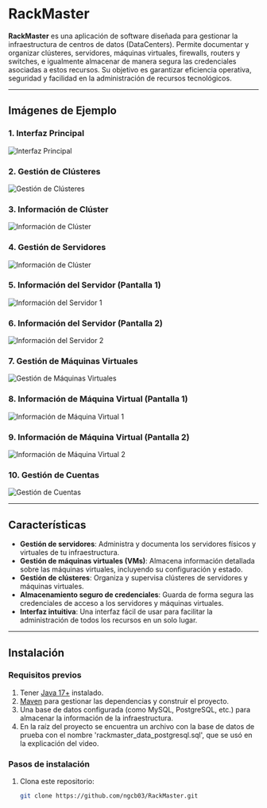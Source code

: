 # RackMaster

**RackMaster** es una aplicación de software diseñada para gestionar la infraestructura de centros de datos (DataCenters). Permite documentar y organizar clústeres, servidores, máquinas virtuales, firewalls, routers y switches, e igualmente almacenar de manera segura las credenciales asociadas a estos recursos. Su objetivo es garantizar eficiencia operativa, seguridad y facilidad en la administración de recursos tecnológicos.

---

## Imágenes de Ejemplo

### 1. Interfaz Principal
![Interfaz Principal](https://github.com/user-attachments/assets/5129dab0-e1f0-41b9-975c-dc25bfacd1c1)

### 2. Gestión de Clústeres
![Gestión de Clústeres](https://github.com/user-attachments/assets/e008f3bc-3c35-4b06-810b-9be55246492f)

### 3. Información de Clúster
![Información de Clúster](https://github.com/user-attachments/assets/cd2ef9db-73b9-4a6f-a2b8-177e66a32951)

### 4. Gestión de Servidores
![Información de Clúster](https://github.com/user-attachments/assets/cd2ef9db-73b9-4a6f-a2b8-177e66a32951)

### 5. Información del Servidor (Pantalla 1)
![Información del Servidor 1](https://github.com/user-attachments/assets/c621811b-3b45-448a-a45f-15e5e5a02766)

### 6. Información del Servidor (Pantalla 2)
![Información del Servidor 2](https://github.com/user-attachments/assets/a6fc8681-4eec-4da1-9f1c-5484bd0ccb82)

### 7. Gestión de Máquinas Virtuales
![Gestión de Máquinas Virtuales](https://github.com/user-attachments/assets/83d5c8a7-08a7-413f-b6f1-a964ae0107b6)

### 8. Información de Máquina Virtual (Pantalla 1)
![Información de Máquina Virtual 1](https://github.com/user-attachments/assets/a07d4240-89c7-4c53-8968-b0ae42b2e8ea)

### 9. Información de Máquina Virtual (Pantalla 2)
![Información de Máquina Virtual 2](https://github.com/user-attachments/assets/ec2f6fbf-0ae1-402f-8802-79efd3214c4f)

### 10. Gestión de Cuentas
![Gestión de Cuentas](https://github.com/user-attachments/assets/4b7e783d-9263-4e63-bce4-e737f4b72fe6)

---

## Características

- **Gestión de servidores**: Administra y documenta los servidores físicos y virtuales de tu infraestructura.
- **Gestión de máquinas virtuales (VMs)**: Almacena información detallada sobre las máquinas virtuales, incluyendo su configuración y estado.
- **Gestión de clústeres**: Organiza y supervisa clústeres de servidores y máquinas virtuales.
- **Almacenamiento seguro de credenciales**: Guarda de forma segura las credenciales de acceso a los servidores y máquinas virtuales.
- **Interfaz intuitiva**: Una interfaz fácil de usar para facilitar la administración de todos los recursos en un solo lugar.

---

## Instalación

### Requisitos previos

1. Tener [Java 17+](https://www.oracle.com/java/technologies/javase-jdk17-downloads.html) instalado.
2. [Maven](https://maven.apache.org/install.html) para gestionar las dependencias y construir el proyecto.
3. Una base de datos configurada (como MySQL, PostgreSQL, etc.) para almacenar la información de la infraestructura.
4. En la raíz del proyecto se encuentra un archivo con la base de datos de prueba con el nombre 'rackmaster_data_postgresql.sql', que se usó en la explicación del video.

### Pasos de instalación

1. Clona este repositorio:

   ```bash
   git clone https://github.com/ngcb03/RackMaster.git

